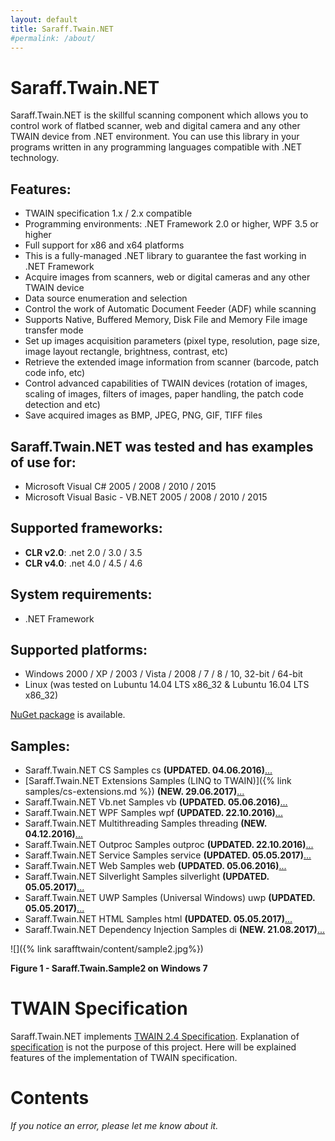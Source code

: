```yaml
---
layout: default
title: Saraff.Twain.NET
#permalink: /about/
---
```

# Saraff.Twain.NET
Saraff.Twain.NET is the skillful scanning component which allows you to control work of flatbed scanner, web and digital camera and any other TWAIN device from .NET environment. You can use this library in your programs written in any programming languages compatible with .NET technology.
## Features:
* TWAIN specification 1.x / 2.x compatible
* Programming environments: .NET Framework 2.0 or higher, WPF 3.5 or higher
* Full support for x86 and x64 platforms
* This is a fully-managed .NET library to guarantee the fast working in .NET Framework
* Acquire images from scanners, web or digital cameras and any other TWAIN device
* Data source enumeration and selection
* Control the work of Automatic Document Feeder (ADF) while scanning
* Supports Native, Buffered Memory, Disk File and Memory File image transfer mode
* Set up images acquisition parameters (pixel type, resolution, page size, image layout rectangle, brightness, contrast, etc)
* Retrieve the extended image information from scanner (barcode, patch code info, etc)
* Control advanced capabilities of TWAIN devices (rotation of images, scaling of images, filters of images, paper handling, the patch code detection and etc)
* Save acquired images as BMP, JPEG, PNG, GIF, TIFF files
## Saraff.Twain.NET was tested and has examples of use for:
* Microsoft Visual C# 2005 / 2008 / 2010 / 2015
* Microsoft Visual Basic - VB.NET 2005 / 2008 / 2010 / 2015
## Supported frameworks: 
* **CLR v2.0**: .net 2.0 / 3.0 / 3.5
* **CLR v4.0**: .net 4.0 / 4.5 / 4.6
## System requirements: 
* .NET Framework
## Supported platforms:
* Windows 2000 / XP / 2003 / Vista / 2008 / 7 / 8 / 10, 32-bit / 64-bit
* Linux (was tested on Lubuntu 14.04 LTS x86_32 & Lubuntu 16.04 LTS x86_32)

[NuGet package](https://www.nuget.org/packages/Saraff.Twain/) is available.

##  Samples:
* Saraff.Twain.NET CS Samples  cs **(UPDATED. 04.06.2016)**[...](https://goo.gl/info/42Y0gh)
* [Saraff.Twain.NET Extensions Samples (LINQ to TWAIN)]({% link samples/cs-extensions.md %}) **(NEW. 29.06.2017)**[...](https://goo.gl/info/7KJS6h)
* Saraff.Twain.NET Vb.net Samples  vb **(UPDATED. 05.06.2016)**[...](https://goo.gl/info/V8vX10)
* Saraff.Twain.NET WPF Samples  wpf **(UPDATED. 22.10.2016)**[...](https://goo.gl/info/sP3vL1)
* Saraff.Twain.NET Multithreading Samples  threading **(NEW. 04.12.2016)**[...](https://goo.gl/info/kqywGn)
* Saraff.Twain.NET Outproc Samples  outproc **(UPDATED. 22.10.2016)**[...](https://goo.gl/info/tBmvjF)
* Saraff.Twain.NET Service Samples  service **(UPDATED. 05.05.2017)**[...](https://goo.gl/info/OOcy6H)
* Saraff.Twain.NET Web Samples  web **(UPDATED. 05.06.2016)**[...](https://goo.gl/info/eQk54c)
* Saraff.Twain.NET Silverlight Samples  silverlight **(UPDATED. 05.05.2017)**[...](https://goo.gl/info/zIlqqy)
* Saraff.Twain.NET UWP Samples (Universal Windows)  uwp **(UPDATED. 05.05.2017)**[...](https://goo.gl/info/Ssx4AZ)
* Saraff.Twain.NET HTML Samples  html **(UPDATED. 05.05.2017)**[...](https://goo.gl/info/EgJ4cY)
* Saraff.Twain.NET Dependency Injection Samples  di **(NEW. 21.08.2017)**[...](https://goo.gl/info/1iGKug)

![]({% link sarafftwain/content/sample2.jpg%})

**Figure 1 - Saraff.Twain.Sample2 on Windows 7**

# TWAIN Specification 
Saraff.Twain.NET implements [TWAIN 2.4 Specification](http://www.twain.org/specification/). Explanation of [specification](http://www.twain.org/specification/) is not the purpose of this project. Here will be explained features of the implementation of TWAIN specification.

# Contents


_If you notice an error, please let me know about it._
